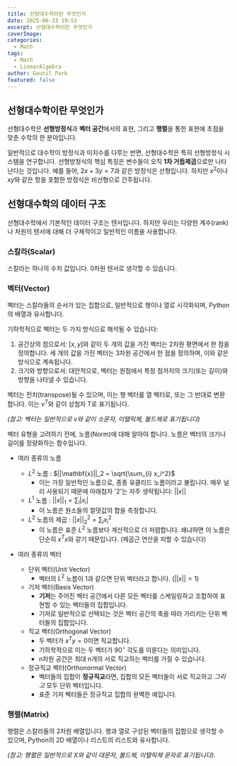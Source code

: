 ```yaml
---
title: 선형대수학이란 무엇인가
date: 2025-06-23 19:53
excerpt: 선형대수학이란 무엇인가
coverImage: 
categories:
  - Math
tags:
  - Math
  - LinearAlgebra
author: Geunil Park
featured: false
---
```


## 선형대수학이란 무엇인가

선형대수학은 **선형방정식**과 **벡터 공간**에서의 표현, 그리고 **행렬**을 통한 표현에 초점을 맞춘 수학의 한 분야입니다.

일반적으로 대수학이 방정식과 미지수를 다루는 반면, 선형대수학은 특히 선형방정식 시스템을 연구합니다. 선형방정식의 핵심 특징은 변수들이 오직 **1차 거듭제곱**으로만 나타난다는 것입니다. 예를 들어, $2x+3y=7$과 같은 방정식은 선형입니다. 하지만 $x^2$이나 $xy$와 같은 항을 포함한 방정식은 비선형으로 간주됩니다.

## 선형대수학의 데이터 구조

선형대수학에서 기본적인 데이터 구조는 텐서입니다. 하지만 우리는 다양한 계수(rank)나 차원의 텐서에 대해 더 구체적이고 일반적인 이름을 사용합니다.

### 스칼라(Scalar)

스칼라는 하나의 수치 값입니다. 0차원 텐서로 생각할 수 있습니다.

### 벡터(Vector)

벡터는 스칼라들의 순서가 있는 집합으로, 일반적으로 행이나 열로 시각화되며, Python의 배열과 유사합니다.

기하학적으로 벡터는 두 가지 방식으로 해석될 수 있습니다:

1. 공간상의 점으로서: $[x, y]$와 같이 두 개의 값을 가진 벡터는 2차원 평면에서 한 점을 정의합니다. 세 개의 값을 가진 벡터는 3차원 공간에서 한 점을 정의하며, 이와 같은 방식으로 계속됩니다.
2. 크기와 방향으로서: 대안적으로, 벡터는 원점에서 특정 점까지의 크기(또는 길이)와 방향을 나타낼 수 있습니다.

벡터는 전치(transpose)될 수 있으며, 이는 행 벡터를 열 벡터로, 또는 그 반대로 변환합니다. 이는 $v^T$와 같이 상첨자 T로 표기됩니다.

_(참고: 벡터는 일반적으로 $v$와 같이 소문자, 이탤릭체, 볼드체로 표기됩니다)_

벡터 유형을 고려하기 전에, 노름(Norm)에 대해 알아야 합니다.
노름은 벡터의 크기나 길이를 정량화하는 함수입니다.
- 여러 종류의 노름
	- $L^2$ 노름 : $||\mathbf{x}||_2 = \sqrt{\sum_{i} x_i^2}$
		- 이는 가장 일반적인 노름으로, 종종 유클리드 노름이라고 불립니다. 매우 널리 사용되기 때문에 아래첨자 '2'는 자주 생략됩니다: $||x||$
	- $L^1$ 노름 : $||x||_1 = \sum_{i}|x_i|$
		- 이 노름은 원소들의 절댓값의 합을 측정합니다.
	- $L^2$ 노름의 제곱 : $||x||_2^2 = \sum_{i} x_i^2$
		- 이 노름은 표준 $L^2$ 노름보다 계산적으로 더 저렴합니다. 왜냐하면 이 노름은 단순히 $x^Tx$와 같기 때문입니다. (제곱근 연산을 피할 수 있습니다)

- 여러 종류의 벡터
	- 단위 벡터(Unit Vector)
		- 벡터의 $L^2$ 노름이 1과 같으면 단위 벡터라고 합니다. ($||x|| = 1$)
	- 기저 벡터(Basis Vector)
		- **기저**는 주어진 벡터 공간에서 다른 모든 벡터를 스케일링하고 조합하여 표현할 수 있는 벡터들의 집합입니다.
		- 기저로 일반적으로 선택되는 것은 벡터 공간의 축을 따라 가리키는 단위 벡터들의 집합입니다.
	- 직교 벡터(Orthogonal Vector)
		- 두 벡터가 $x^Ty = 0$이면 직교합니다.
		- 기하학적으로 이는 두 벡터가 $90^{\circ}$ 각도를 이룬다는 의미입니다.
		- n차원 공간은 최대 n개의 서로 직교하는 벡터를 가질 수 있습니다.
	- 정규직교 벡터(Orthonormal Vector)
		- 벡터들의 집합이 **정규직교**라면, 집합의 모든 벡터들이 서로 직교하고 _그리고_ 모두 단위 벡터입니다.
		- 표준 기저 벡터들은 정규직교 집합의 완벽한 예입니다.

### 행렬(Matrix)

행렬은 스칼라들의 2차원 배열입니다. 행과 열로 구성된 벡터들의 집합으로 생각할 수 있으며, Python의 2D 배열이나 리스트의 리스트와 유사합니다.

_(참고: 행렬은 일반적으로 X와 같이 대문자, 볼드체, 이탤릭체 문자로 표기됩니다)_. 